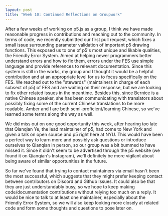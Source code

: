 ```yaml
---
layout: post
title: "Week 10: Continued Reflections on Groupwork"
---
```


After a few weeks of working on p5.js as a group, I think we have made reasonable progress in contributions and reaching out to the community. In terms of code, we recently submitted our first pull request, which fixes a small issue surrounding parameter validation of important p5 drawing functions. This exposed us to one of p5's most unique and likable qualities, the Friendly Error System. Aimed at helping newer programmers better understand errors and how to fix them, errors under the FES use simple language and provide references to relevant documentation. Since this system is still in the works, my group and I thought it would be a helpful contribution and at an appropriate level for us to focus specifically on the FES. We reached out to the "stewards" (maintainers in charge of each subsect of p5) of FES and are waiting on their response, but we are looking to fix other related issues in the meantime. Besides this, since Bernice is a native Chinese speaker, she has been communicating with translators about possibly fixing some of the current Chinese translations to be more readable. Amber and I are both semi-proficient/learning Chinese, so we've learned some terms along the way as well.

We did miss out on one good opportunity this week, after hearing too late that Qianqian Ye, the lead maintainer of p5, had come to New York and given a talk on open source and p5 right here at NYU. This would have been a perfect way to learn more and possibly ask questions or introduce ourselves to Qianqian in person, so our group was a bit bummed to have missed it. Since it didn't seem to be advertised through the p5 website (we found it on Qianqian's Instagram), we'll definitely be more vigilant about being aware of similar opportunities in the future.

So far we've found that trying to contact maintainers via email hasn't been the most successful, which suggests that they might prefer keeping contact between contributors on Discord and Github Issues. It could also be that they are just understandably busy, so we hope to keep making code/documentation contributions without relying too much on a reply. It would be nice to talk to at least one maintainer, especially about the Friendly Error System, so we will also keep looking more closely at related code and form some thoughts and questions to pose later on.